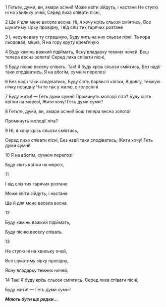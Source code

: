 1
Гетьте, думи, ви, хмари осінні!
Може квіти зійдуть, і настане
Не стулю ні на хвильку очей,
Серед лиха співати пісні,

2
Ще й для мене весела весна.
Ні, я хочу крізь сльози сміятись,
Все шукатиму зірку провідну,
І від сліз тих гарячих розтане

3
І, несучи вагу ту страшную,
Буду лить на них сльози гіркі.
Та кора льодовая, міцна,
Я на гору круту крем’яную

4
Буду камінь важкий підіймать,
Ясну владарку темних ночей.
Бош тепера весна золота!
Серед лиха співати пісні,

5
Буду пісню веселу співать.
Так! Я буду крізь сльози сміятись,
Без надії таки сподіватись,
Я на вбогім, сумнім перелозі

6
Без надії таки сподіватись,
Буду сіять барвисті квітки,
В довгу, темную нічку невидну
Чи то так у жалю, в голосінні

7
Буду жити! — Геть думи сумні!
Проминуть молодії літа?
Буду сіять квітки на морозі,
Жити хочу! Геть думи сумні!

8
Гетьте, думи, ви, хмари осінні!
Бош тепера весна золота!

Проминуть молодії літа?

9
Ні, я хочу крізь сльози сміятись,

Серед лиха співати пісні,
Без надії таки сподіватись,
Жити хочу! Геть думи сумні!

10
Я на вбогім, сумнім перелозі

Буду сіять квітки на морозі,


11

І від сліз тих гарячих розтане


Може квіти зійдуть, і настане

Ще й для мене весела весна.


12

Буду камінь важкий підіймать,

Буду пісню веселу співать.


13

Не стулю ні на хвильку очей,

Все шукатиму зірку провідну,

Ясну владарку темних ночей.

14
Так! Я буду крізь сльози сміятись,
Серед лиха співати пісні,

Буду жити! — Геть думи сумні!

***Мають бути ще рядки...***

